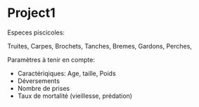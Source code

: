 Project1
========

Especes piscicoles: 

Truites,
Carpes,
Brochets,
Tanches,
Bremes,
Gardons,
Perches,

Paramètres à tenir en compte:

- Caractériqiques: Age, taille, Poids 
- Déversements
- Nombre de prises
- Taux de mortalité (vieillesse, prédation) 
